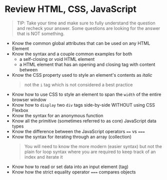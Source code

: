 # Review HTML, CSS, JavaScript

> TIP: Take your time and make sure to fully understand the question and recheck your answer. Some questions are looking for the answer that is NOT something.

- Know the common global attributes that can be used on any HTML Element
- Know the syntax and a couple common examples for both
  - a self-closing or void HTML element
  - a HTML element that has an opening and closing tag with content between
- Know the CSS property used to style an element's contents as _italic_
  > not the `i` tag which is not considered a best practice
- Know how to use CSS to style an element to span the `width` of the entire browser window
- Know how to `display` two `div` tags side-by-side WITHOUT using CSS Flexbox
- Know the syntax for an anonymous function
- Know all the primitive (sometimes referred to as core) JavaScript data types
- Know the difference between the JavaScript operators `==` vs `===`
- Know the syntax for iterating through an array (collection)
  > You will need to know the more modern (easier syntax) but not the plain for loop syntax where you are required to keep track of an index and iterate it
- Know how to read or set data into an input element (tag) 
- Know how the strict equality operator `===` compares objects

